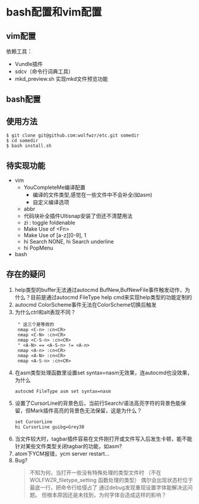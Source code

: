 bash配置和vim配置
=================

vim配置
-------

依赖工具：
- Vundle插件
- sdcv（命令行词典工具）
- mkd_preview.sh 实现mkd文件预览功能

bash配置
--------


使用方法
--------

```
$ git clone git@github.com:wolfwzr/etc.git somedir
$ cd somedir
$ bash install.sh
```

待实现功能
----------

- vim
    - YouCompleteMe编译配置
        - 编译的文件类型,感觉在一些文件中不会补全(如asm)
        - 自定义编译选项
    - abbr
    - 代码块补全插件Ultisnap安装了但还不清楚用法
    - zi : toggle foldenable
    - Make Use of <Fn> <S-Fn> \<Fn>
    - Make Use of [a-z][0-9], <Leader>1
    - hi Search NONE, hi Search underline
    - hi PopMenu
- bash

存在的疑问
----------

1. help类型的buffer无法通过autocmd BufNew,BufNewFile事件触发动作，为什么？目前是通过autocmd FileType help cmd来实现help类型的功能定制的
2. autocmd ColorScheme事件无法在ColorScheme切换后触发
3. 为什么ctrl和alt表现不同？
   ``` 
    " 这三个是等效的
    nmap <C-n> :cn<CR>
    nmap <C-N> :cn<CR>
    nmap <C-S-n> :cn<CR>
    " <A-N> == <A-S-n> != <A-n>
    nmap <A-n> :cn<CR>
    nmap <A-N> :cn<CR>
    nmap <A-S-n> :cn<CR>
   ``` 
4. 在asm类型处理函数里设置set syntax=nasm无效果，连autocmd也没效果，为什么
    ```
    autocmd FileType asm set syntax=nasm
    ```
5. 设置了CursorLine的背景色后，当前行Search/语法高亮字符的背景色能保留，但Mark插件高亮的背景色无法保留，这是为什么？
    ```
    set CursorLine
    hi CursorLine guibg=Grey30
    ```
6. 当文件较大时，tagbar插件容易在文件刚打开或文件写入后发生卡顿，能不能针对某些文件类型关闭tagbar的功能，如asm?
7. atom下YCM报错，ycm server restart...
8. Bug?
    >不知为何，当打开一些没有特殊处理的类型文件时
    >（不在 WOLFWZR_filetype_setting 函数处理的类型）
    >偶尔会出现状态栏位于最底一行，把命令行给侵占了
    >通过debug发现重现设置字体能解决这问题。
    >但根本原因还是未找到，为何字体会造成这样的影响？
